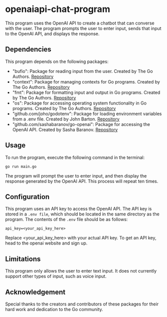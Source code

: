 # openaiapi-chat-program
This program uses the OpenAI API to create a chatbot that can converse with the user. The program prompts the user to enter input, sends that input to the OpenAI API, and displays the response.

## Dependencies

This program depends on the following packages:

- "bufio": Package for reading input from the user. Created by The Go Authors. [Repository](https://github.com/golang/go)
- "context": Package for managing contexts for Go programs. Created by The Go Authors. [Repository](https://github.com/golang/go)
- "fmt": Package for formatting input and output in Go programs. Created by The Go Authors. [Repository](https://github.com/golang/go)
- "os": Package for accessing operating system functionality in Go programs. Created by The Go Authors. [Repository](https://github.com/golang/go)
- "github.com/joho/godotenv": Package for loading environment variables from a .env file. Created by John Barton. [Repository](https://github.com/joho/godotenv)
- "github.com/sashabaranov/go-openai": Package for accessing the OpenAI API. Created by Sasha Baranov. [Repository](https://github.com/sashabaranov/go-openai)

## Usage
To run the program, execute the following command in the terminal:

`go run main.go`

The program will prompt the user to enter input, and then display the response generated by the OpenAI API. This process will repeat ten times.

## Configuration
This program uses an API key to access the OpenAI API. The API key is stored in a `.env file`, which should be located in the same directory as the program. The contents of the `.env` file should be as follows:

`api_key=<your_api_key_here>`

Replace <your_api_key_here> with your actual API key.  To get an API key, head to the openai website and sign up.

## Limitations
This program only allows the user to enter text input. It does not currently support other types of input, such as voice input.

## Acknowledgement
Special thanks to the creators and contributors of these packages for their hard work and dedication to the Go community.
